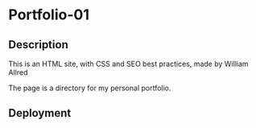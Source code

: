 # Portfolio-01
## Description
 This is an HTML site, with CSS and SEO best practices, made by William Allred

 The page is a directory for my personal portfolio.

## Deployment
